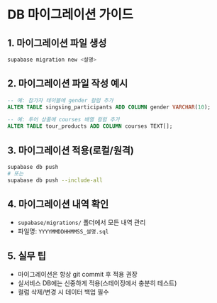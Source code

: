 # DB 마이그레이션 가이드

## 1. 마이그레이션 파일 생성
```bash
supabase migration new <설명>
```

## 2. 마이그레이션 파일 작성 예시
```sql
-- 예: 참가자 테이블에 gender 컬럼 추가
ALTER TABLE singsing_participants ADD COLUMN gender VARCHAR(10);

-- 예: 투어 상품에 courses 배열 컬럼 추가
ALTER TABLE tour_products ADD COLUMN courses TEXT[];
```

## 3. 마이그레이션 적용(로컬/원격)
```bash
supabase db push
# 또는
supabase db push --include-all
```

## 4. 마이그레이션 내역 확인
- `supabase/migrations/` 폴더에서 모든 내역 관리
- 파일명: `YYYYMMDDHHMMSS_설명.sql`

## 5. 실무 팁
- 마이그레이션은 항상 git commit 후 적용 권장
- 실서비스 DB에는 신중하게 적용(스테이징에서 충분히 테스트)
- 컬럼 삭제/변경 시 데이터 백업 필수 